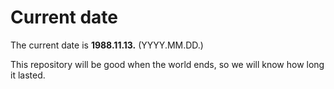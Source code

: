# Current date

The current date is **1988.11.13.** (YYYY.MM.DD.)

This repository will be good when the world ends, so we will know how long it lasted.